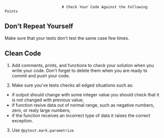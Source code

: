                               # Сheck Your Code Against the Following Points

## Don't Repeat Yourself

Make sure that your tests don't test the same case few times.

## Clean Code

1. Add comments, prints, and functions to check your solution when you write your code. 
Don't forget to delete them when you are ready to commit and push your code.

2. Make sure you've tests checks all edged situations such as:
* if output should change with some integer value you should 
check that it is not changed with previous value;
* if function resive data out of normal range, 
such as negative numbers, zero, or realy large numbers;
* if the function receives an incorrect type of data it raises the correct exception.

3. Use ```@pytest.mark.parametrize```
